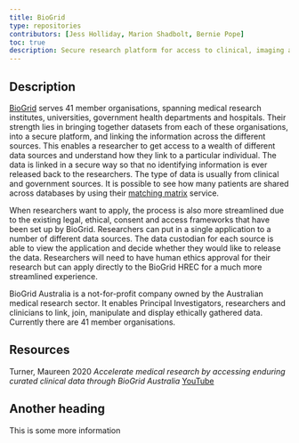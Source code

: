 ```yaml
---
title: BioGrid
type: repositories
contributors: [Jess Holliday, Marion Shadbolt, Bernie Pope]
toc: true
description: Secure research platform for access to clinical, imaging and biospecimen data.
---
```


## Description

[BioGrid](https://www.biogrid.org.au/) serves 41 member organisations, spanning medical research institutes, universities, government health departments and hospitals. Their strength lies in bringing together datasets from each of these organisations, into a secure platform, and linking the information across the different sources. This enables a researcher to get access to a wealth of different data sources and understand how they link to a particular individual. The data is linked in a secure way so that no identifying information is ever released back to the researchers. The type of data is usually from clinical and government sources. It is possible to see how many patients are shared across databases by using their [matching matrix](https://www.biogrid.org.au/matching-matrix) service.

When researchers want to apply, the process is also more streamlined due to the existing legal, ethical, consent and access frameworks that have been set up by BioGrid. Researchers can put in a single application to a number of different data sources. The data custodian for each source is able to view the application and decide whether they would like to release the data. Researchers will need to have human ethics approval for their research but can apply directly to the BioGrid HREC for a much more streamlined experience.

BioGrid Australia is a not-for-profit company owned by the Australian medical research sector. It enables Principal Investigators, researchers and clinicians to link, join, manipulate and display ethically gathered data. Currently there are 41 member organisations.

## Resources

Turner, Maureen 2020 _Accelerate medical research by accessing enduring curated clinical data through BioGrid Australia_ [YouTube](https://youtu.be/XEIYiF9zdq4)

## Another heading

This is some more information
